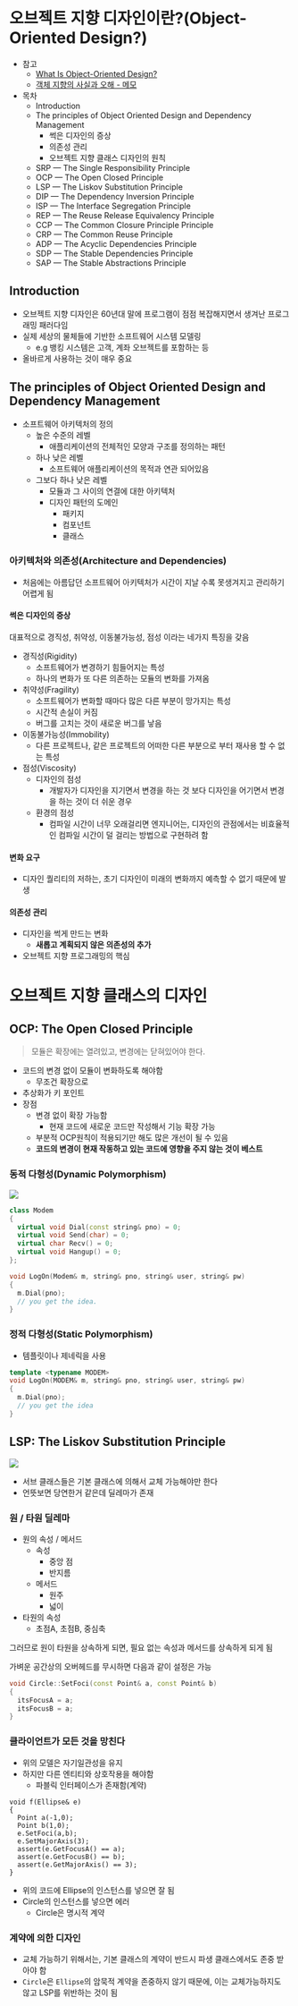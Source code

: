 # 오브젝트 지향 디자인이란?(Object-Oriented Design?)

- 참고
  - [What Is Object-Oriented Design?](http://web.archive.org/web/20131031015906/http://www.objectmentor.com:80/omSolutions/oops_what.html)
  - [객체 지향의 사실과 오해 - 메모](https://taehwanno.github.io/post/oop/2016/09/%EA%B0%9D%EC%B2%B4%EC%A7%80%ED%96%A5%EC%9D%98-%EC%82%AC%EC%8B%A4%EA%B3%BC-%EC%98%A4%ED%95%B4)
- 목차
  - Introduction
  - The principles of Object Oriented Design and Dependency Management
    - 썩은 디자인의 증상
    - 의존성 관리
    - 오브젝트 지향 클래스 디자인의 원칙
  - SRP — The Single Responsibility Principle
  - OCP — The Open Closed Principle
  - LSP — The Liskov Substitution Principle
  - DIP — The Dependency Inversion Principle
  - ISP — The Interface Segregation Principle
  - REP — The Reuse Release Equivalency Principle
  - CCP — The Common Closure Principle Principle
  - CRP — The Common Reuse Principle
  - ADP — The Acyclic Dependencies Principle
  - SDP — The Stable Dependencies Principle
  - SAP — The Stable Abstractions Principle

## Introduction

- 오브젝트 지향 디자인은 60년대 말에 프로그램이 점점 복잡해지면서 생겨난 프로그래밍 패러다임
- 실제 세상의 물체들에 기반한 소프트웨어 시스템 모델링
  - e.g 뱅킹 시스템은 고객, 계좌 오브젝트를 포함하는 등
- 올바르게 사용하는 것이 매우 중요

## The principles of Object Oriented Design and Dependency Management

- 소프트웨어 아키텍처의 정의
  - 높은 수준의 레벨
    - 애플리케이션의 전체적인 모양과 구조를 정의하는 패턴
  - 하나 낮은 레벨
    - 소프트웨어 애플리케이션의 목적과 연관 되어있음
  - 그보다 하나 낮은 레벨
    - 모듈과 그 사이의 연결에 대한 아키텍처
    - 디자인 패턴의 도메인
      - 패키지
      - 컴포넌트
      - 클래스

### 아키텍처와 의존성(Architecture and Dependencies)

- 처음에는 아름답던 소프트웨어 아키텍처가 시간이 지날 수록 못생겨지고 관리하기 어렵게 됨

#### 썩은 디자인의 증상

대표적으로 경직성, 취약성, 이동불가능성, 점성 이라는 네가지 특징을 갖음

- 경직성(Rigidity)
  - 소프트웨어가 변경하기 힘들어지는 특성
  - 하나의 변화가 또 다른 의존하는 모듈의 변화를 가져옴
- 취약성(Fragility)
  - 소프트웨어가 변화할 때마다 많은 다른 부분이 망가지는 특성
  - 시간적 손실이 커짐
  - 버그를 고치는 것이 새로운 버그를 낳음
- 이동불가능성(Immobility)
  - 다른 프로젝트나, 같은 프로젝트의 어떠한 다른 부분으로 부터 재사용 할 수 없는 특성
- 점성(Viscosity)
  - 디자인의 점성
    - 개발자가 디자인을 지기면서 변경을 하는 것 보다 디자인을 어기면서 변경을 하는 것이 더 쉬운 경우
  - 환경의 점성
    - 컴파일 시간이 너무 오래걸리면 엔지니어는, 디자인의 관점에서는 비효율적인 컴파일 시간이 덜 걸리는 방법으로 구현하려 함

#### 변화 요구

- 디자인 퀄리티의 저하는, 초기 디자인이 미래의 변화까지 예측할 수 없기 때문에 발생

#### 의존성 관리

- 디자인을 썩게 만드는 변화
  - **새롭고 계획되지 않은 의존성의 추가**
- 오브젝트 지향 프로그래밍의 핵심

# 오브젝트 지향 클래스의 디자인

## OCP: The Open Closed Principle

> 모듈은 확장에는 열려있고, 변경에는 닫혀있어야 한다.

- 코드의 변경 없이 모듈이 변화하도록 해야함
  - 무조건 확장으로
- 추상화가 키 포인트
- 장점
  - 변경 없이 확장 가능함
    - 현재 코드에 새로운 코드만 작성해서 기능 확장 가능
  - 부분적 OCP원칙이 적용되기만 해도 많은 개선이 될 수 있음
  - **코드의 변경이 현재 작동하고 있는 코드에 영향을 주지 않는 것이 베스트**

### 동적 다형성(Dynamic Polymorphism)

![](./images/dynamic_polymorphism.png)

```cpp
class Modem
{
  virtual void Dial(const string& pno) = 0;
  virtual void Send(char) = 0;
  virtual char Recv() = 0;
  virtual void Hangup() = 0;
};

void LogOn(Modem& m, string& pno, string& user, string& pw)
{
  m.Dial(pno);
  // you get the idea.
}
```

### 정적 다형성(Static Polymorphism)

- 템플릿이나 제네릭을 사용

```cpp
template <typename MODEM>
void LogOn(MODEM& m, string& pno, string& user, string& pw)
{
  m.Dial(pno);
  // you get the idea
}
```

## LSP: The Liskov Substitution Principle

![](./images/lsp1.png)

- 서브 클래스들은 기본 클래스에 의해서 교체 가능해야만 한다
- 언뜻보면 당연한거 같은데 딜레마가 존재

### 원 / 타원 딜레마

- 원의 속성 / 메서드
  - 속성
    - 중앙 점
    - 반지름
  - 메서드
    - 원주
    - 넓이
- 타원의 속성
  - 초점A, 초점B, 중심축

그러므로 원이 타원을 상속하게 되면, 필요 없는 속성과 메서드를 상속하게 되게 됨

가벼운 공간상의 오버헤드를 무시하면 다음과 같이 설정은 가능

```cpp
void Circle::SetFoci(const Point& a, const Point& b)
{
  itsFocusA = a;
  itsFocusB = a;
}
```

### 클라이언트가 모든 것을 망친다

- 위의 모델은 자기일관성을 유지
- 하지만 다른 엔티티와 상호작용을 해야함
  - 파블릭 인터페이스가 존재함(계약)

```
void f(Ellipse& e)
{
  Point a(-1,0);
  Point b(1,0);
  e.SetFoci(a,b);
  e.SetMajorAxis(3);
  assert(e.GetFocusA() == a);
  assert(e.GetFocusB() == b);
  assert(e.GetMajorAxis() == 3);
}
```

- 위의 코드에 Ellipse의 인스턴스를 넣으면 잘 됨
- Circle의 인스턴스를 넣으면 에러
  - Circle은 명시적 계약

### 계약에 의한 디자인

- 교체 가능하기 위해서는, 기본 클래스의 계약이 반드시 파생 클래스에서도 존중 받아야 함
- `Circle`은 `Ellipse`의 암묵적 계약을 존중하지 않기 때문에, 이는 교체가능하지도 않고 LSP를 위반하는 것이 됨
